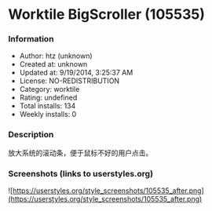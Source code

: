 # Worktile BigScroller (105535)

### Information
- Author: htz (unknown)
- Created at: unknown
- Updated at: 9/19/2014, 3:25:37 AM
- License: NO-REDISTRIBUTION
- Category: worktile
- Rating: undefined
- Total installs: 134
- Weekly installs: 0


### Description
放大系统的滚动条，便于鼠标不好的用户点击。


### Screenshots (links to userstyles.org)
![https://userstyles.org/style_screenshots/105535_after.png](https://userstyles.org/style_screenshots/105535_after.png)


